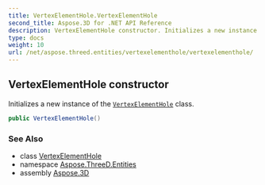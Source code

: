 ```yaml
---
title: VertexElementHole.VertexElementHole
second_title: Aspose.3D for .NET API Reference
description: VertexElementHole constructor. Initializes a new instance of the VertexElementHole class
type: docs
weight: 10
url: /net/aspose.threed.entities/vertexelementhole/vertexelementhole/
---
```

## VertexElementHole constructor

Initializes a new instance of the [`VertexElementHole`](../) class.

```csharp
public VertexElementHole()
```

### See Also

* class [VertexElementHole](../)
* namespace [Aspose.ThreeD.Entities](../../../aspose.threed.entities/)
* assembly [Aspose.3D](../../../)


